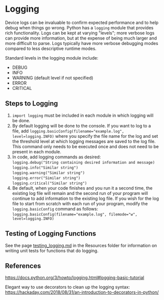 # Logging

Device logs can be invaluable to confirm expected performance and to help debug 
when things go wrong.  Python has a `logging` module that provides rich 
functionality.  Logs can be kept at varying "levels"; more verbose logs can 
provide more information, but at the expense of being much larger and more 
difficult to parse.  Logs typically have more verbose debugging modes compared 
to less descriptive runtime modes.

Standard levels in the logging module include:
* DEBUG
* INFO
* WARNING (default level if not specified)
* ERROR
* CRITICAL

## Steps to Logging
1.  `import logging` must be included in each module in which logging will be
done.  
2.  By default logging will be done to the console.  If you want to log to
a file, add `logging.basicConfig(filename="example.log", level=logging.INFO)` 
where you specify the file name for the log and set the threshold level at
which logging messages are saved to the log file.  This command only needs
to be executed once and does not need to be present in each module.
3.  In code, add logging commands as desired:  
  `logging.debug("String containing desired information and message)`  
  `logging.info("Similar string")`  
  `logging.warning("Similar string")`  
  `logging.error("Similar string")`  
  `logging.critical("Similar string")` 
4.  Be default, when your code finishes and you run it a second time, the 
existing log file will remain and the second run of your program will continue 
to add information to the existing log file.  If you wish for the log file to
start from scratch with each run of your program, modify the 
`logging.basicConfig` command as follows:  
`logging.basicConfig(filename="example.log", filemode="w", level=logging.INFO)`  

## Testing of Logging Functions
See the page [testing_logging.md](../Resources/testing_logging.md) in the
Resources folder for information on writing unit tests for functions that do
logging.


## References
https://docs.python.org/3/howto/logging.html#logging-basic-tutorial

Elegant way to use decorators to clean up the logging syntax: 
https://hackaday.com/2018/08/31/an-introduction-to-decorators-in-python/

